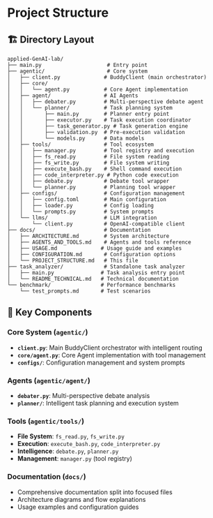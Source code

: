 # Project Structure

## 🏗️ Directory Layout

```
applied-GenAI-lab/
├── main.py                     # Entry point
├── agentic/                    # Core system
│   ├── client.py              # BuddyClient (main orchestrator)
│   ├── core/
│   │   └── agent.py           # Core Agent implementation
│   ├── agent/                 # AI Agents
│   │   ├── debater.py         # Multi-perspective debate agent
│   │   └── planner/           # Task planning system
│   │       ├── main.py        # Planner entry point
│   │       ├── executor.py    # Task execution coordinator
│   │       ├── task_generator.py # Task generation engine
│   │       ├── validation.py  # Pre-execution validation
│   │       └── models.py      # Data models
│   ├── tools/                 # Tool ecosystem
│   │   ├── manager.py         # Tool registry and execution
│   │   ├── fs_read.py         # File system reading
│   │   ├── fs_write.py        # File system writing
│   │   ├── execute_bash.py    # Shell command execution
│   │   ├── code_interpreter.py # Python code execution
│   │   ├── debate.py          # Debate tool wrapper
│   │   └── planner.py         # Planning tool wrapper
│   ├── configs/               # Configuration management
│   │   ├── config.toml        # Main configuration
│   │   ├── loader.py          # Config loading
│   │   └── prompts.py         # System prompts
│   └── llms/                  # LLM integration
│       └── client.py          # OpenAI-compatible client
├── docs/                      # Documentation
│   ├── ARCHITECTURE.md        # System architecture
│   ├── AGENTS_AND_TOOLS.md    # Agents and tools reference
│   ├── USAGE.md              # Usage guide and examples
│   ├── CONFIGURATION.md       # Configuration options
│   └── PROJECT_STRUCTURE.md   # This file
├── task_analyzer/             # Standalone task analyzer
│   ├── main.py               # Task analysis entry point
│   └── README_TECHNICAL.md   # Technical documentation
└── benchmark/                # Performance benchmarks
    └── test_prompts.md       # Test scenarios
```

## 📁 Key Components

### Core System (`agentic/`)
- **`client.py`**: Main BuddyClient orchestrator with intelligent routing
- **`core/agent.py`**: Core Agent implementation with tool management
- **`configs/`**: Configuration management and system prompts

### Agents (`agentic/agent/`)
- **`debater.py`**: Multi-perspective debate analysis
- **`planner/`**: Intelligent task planning and execution system

### Tools (`agentic/tools/`)
- **File System**: `fs_read.py`, `fs_write.py`
- **Execution**: `execute_bash.py`, `code_interpreter.py`
- **Intelligence**: `debate.py`, `planner.py`
- **Management**: `manager.py` (tool registry)

### Documentation (`docs/`)
- Comprehensive documentation split into focused files
- Architecture diagrams and flow explanations
- Usage examples and configuration guides
